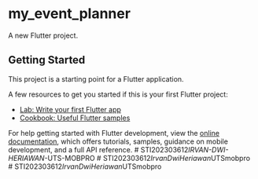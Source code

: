 # my_event_planner

A new Flutter project.

## Getting Started

This project is a starting point for a Flutter application.

A few resources to get you started if this is your first Flutter project:

- [Lab: Write your first Flutter app](https://docs.flutter.dev/get-started/codelab)
- [Cookbook: Useful Flutter samples](https://docs.flutter.dev/cookbook)

For help getting started with Flutter development, view the
[online documentation](https://docs.flutter.dev/), which offers tutorials,
samples, guidance on mobile development, and a full API reference.
#   S T I 2 0 2 3 0 3 6 1 2 _ I R V A N - D W I - H E R I A W A N _ - U T S - M O B P R O  
 #   S T I 2 0 2 3 0 3 6 1 2 _ I r v a n D w i H e r i a w a n _ U T S m o b p r o  
 #   S T I 2 0 2 3 0 3 6 1 2 _ I r v a n D w i H e r i a w a n _ U T S m o b p r o  
 